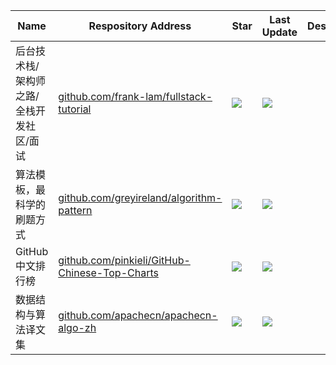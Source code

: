 Name| Respository Address | Star| Last Update| Desc
-|-|-|-|-|
后台技术栈/架构师之路/全栈开发社区/面试|[github.com/frank-lam/fullstack-tutorial](https://github.com/frank-lam/fullstack-tutorial)|<img src="https://img.shields.io/github/stars/frank-lam/fullstack-tutorial?style=for-the-badge" />|<img src="https://img.shields.io/github/last-commit/frank-lam/fullstack-tutorial?style=for-the-badge" />| 
算法模板，最科学的刷题方式|[github.com/greyireland/algorithm-pattern](https://github.com/greyireland/algorithm-pattern)|<img src="https://img.shields.io/github/stars/greyireland/algorithm-pattern?style=for-the-badge" />|<img src="https://img.shields.io/github/last-commit/greyireland/algorithm-pattern?style=for-the-badge" />| 
GitHub中文排行榜|[github.com/pinkieli/GitHub-Chinese-Top-Charts](https://github.com/pinkieli/GitHub-Chinese-Top-Charts)|<img src="https://img.shields.io/github/stars/pinkieli/GitHub-Chinese-Top-Charts?style=for-the-badge" />|<img src="https://img.shields.io/github/last-commit/pinkieli/GitHub-Chinese-Top-Charts?style=for-the-badge" />| 
数据结构与算法译文集|[github.com/apachecn/apachecn-algo-zh](https://github.com/apachecn/apachecn-algo-zh)|<img src="https://img.shields.io/github/stars/apachecn/apachecn-algo-zh?style=for-the-badge" />|<img src="https://img.shields.io/github/last-commit/apachecn/apachecn-algo-zh?style=for-the-badge" />| 
